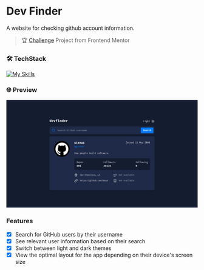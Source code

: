 # Dev Finder

A website for checking github account information.

> :trophy: [Challenge](https://www.frontendmentor.io/challenges/github-user-search-app-Q09YOgaH6) Project from Frontend Mentor

### :hammer_and_wrench: TechStack

[![My Skills](https://skillicons.dev/icons?i=ts,react,tailwind)](https://skillicons.dev)

### :globe_with_meridians: Preview

![preview](./public/preview.png)

### Features

- [x] Search for GitHub users by their username
- [x] See relevant user information based on their search
- [x] Switch between light and dark themes
- [x] View the optimal layout for the app depending on their device's screen size
